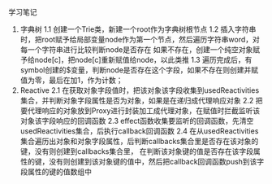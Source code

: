 学习笔记
1. 字典树
 1.1 创建一个Trie类，新建一个root作为字典树根节点
 1.2 插入字符串时，把root赋予给局部变量node作为第一个节点，然后遍历字符串word，对每一个字符串进行比较判断node是否存在
 如果不存在，创建一个纯空对象赋予给node[c]，把node[c]重新赋值给node，以此类推
 1.3 遍历完成后，有symbol创建的$变量，判断node是否存在这个字段，如果不存在则创建并赋值为零，最后在加1，作为计数；
2. Reactive
 2.1 在获取对象字段值时，把该对象该字段收集到usedReactivities集合，并判断对象字段属性是否为对象，如果是在递归成代理响应对象
 2.2 把要代理响应的对象放到Proxy进行封装加工成代理对象，在赋值时拦截监听该对象该字段响应的回调函数
 2.3 effect函数收集要监听的回调函数，先清空usedReactivities集合，后执行callback回调函数
 2.4 在从usedReactivities集合遍历出对象和对象字段属性，后判断callbacks集合里是否存在该对象的键，没有则创建到callbacks集合里，
 在判断该对象键的值是否存在该字段属性的键，没有则创建到该对象键的值中，然后把callback回调函数push到该字段属性的键的值数组中

